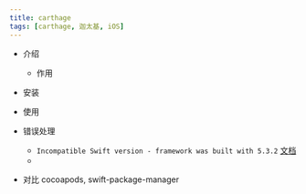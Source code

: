 ```yaml
---
title: carthage
tags: [carthage, 迦太基, iOS]
---
```


- 介绍
    - 作用
    
- 安装

- 使用

- 错误处理
    - `Incompatible Swift version - framework was built with 5.3.2`
    [文档](https://github.com/Carthage/Carthage/blob/master/Documentation/Xcode12Workaround.md)
    - 

- 对比 cocoapods, swift-package-manager


